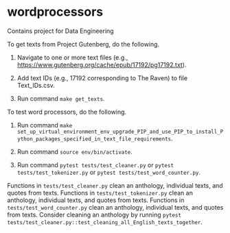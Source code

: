 # wordprocessors
Contains project for Data Engineering

To get texts from Project Gutenberg, do the following.

1. Navigate to one or more text files (e.g., https://www.gutenberg.org/cache/epub/17192/pg17192.txt).

2. Add text IDs (e.g., 17192 corresponding to The Raven) to file Text_IDs.csv.

3. Run command `make get_texts`.

To test word processors, do the following.

1. Run command `make set_up_virtual_environment_env_upgrade_PIP_and_use_PIP_to_install_Python_packages_specified_in_text_file_requirements`.

2. Run command `source env/bin/activate`.

3. Run command `pytest tests/test_cleaner.py` or `pytest tests/test_tokenizer.py` or `pytest tests/test_word_counter.py`.

Functions in `tests/test_cleaner.py` clean an anthology, individual texts, and quotes from texts. Functions in `tests/test_tokenizer.py` clean an anthology, individual texts, and quotes from texts. Functions in `tests/test_word_counter.py` clean an anthology, individual texts, and quotes from texts. Consider cleaning an anthology by running `pytest tests/test_cleaner.py::test_cleaning_all_English_texts_together`.
